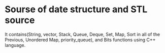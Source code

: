 # Sourse of date structure and STL source
It contains(String, vector, Stack, Queue, Deque, Set, Map, Sort in all of the Previous, Unordered Map, priority_queue), and Bits functions using C++ language.
